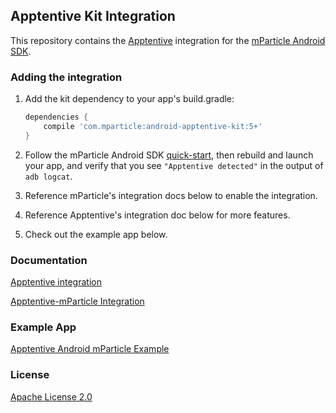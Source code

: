 ## Apptentive Kit Integration

This repository contains the [Apptentive](https://www.apptentive.com/) integration for the [mParticle Android SDK](https://github.com/mParticle/mparticle-android-sdk).

### Adding the integration

1. Add the kit dependency to your app's build.gradle:

    ```groovy
    dependencies {
        compile 'com.mparticle:android-apptentive-kit:5+'
    }
    ```
2. Follow the mParticle Android SDK [quick-start](https://github.com/mParticle/mparticle-android-sdk), then rebuild and launch your app, and verify that you see `"Apptentive detected"` in the output of `adb logcat`.
3. Reference mParticle's integration docs below to enable the integration.
4. Reference Apptentive's integration doc below for more features.
5. Check out the example app below.

### Documentation

[Apptentive integration](http://docs.mparticle.com/?java#apptentive)

[Apptentive-mParticle Integration](https://learn.apptentive.com/knowledge-base/mparticle-integration-android)

### Example App

[Apptentive Android mParticle Example](https://github.com/apptentive/android-mparticle-example)

### License

[Apache License 2.0](http://www.apache.org/licenses/LICENSE-2.0)